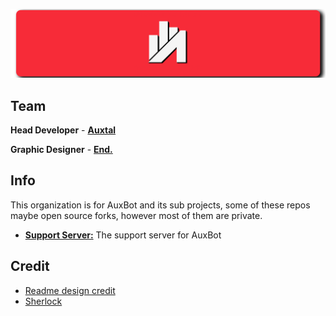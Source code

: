 ![banner.png](https://github.com/AuxBot-Discord-Bot/.github/blob/Main/images/banner.png)

## Team

**Head Developer** - [**Auxtal**](https://discordapp.com/users/327745755789918208)

**Graphic Designer** - [**End.**](https://discordapp.com/users/334294882862497792)

## Info

This organization is for AuxBot and its sub projects, some of these repos maybe open source forks, however most of them are private.

- [**Support Server:**](https://discord.gg/4MqyYdgz7z) The support server for AuxBot

## Credit

- [Readme design credit](https://github.com/mixtape-bot/.github/blob/main/profile/README.md)
- [Sherlock](https://github.com/AmbroseBot/async-sherlock)
